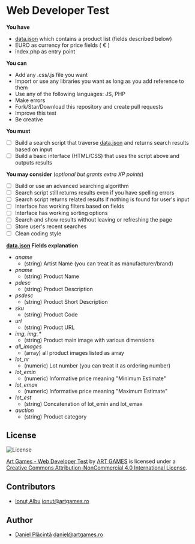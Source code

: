 Web Developer Test
=
**You have**

 - [data.json](https://github.com/theartgames/webdeveloper-test/blob/master/data.json) which contains a product list (fields described below)
 - EURO as currency for price fields ( &euro; )
 - index.php as entry point

**You can**

 - Add any .css/.js file you want
 - Import or use any libraries you want as long as you add reference to them
 - Use any of the following languages: JS, PHP
 - Make errors
 - Fork/Star/Download this repository and create pull requests
 - Improve this test
 - Be creative

**You must**

 - [ ] Build a search script that traverse [data.json](https://github.com/theartgames/webdeveloper-test/blob/master/data.json) and returns search results based on input
 - [ ] Build a basic interface (HTML/CSS) that uses the script above and outputs results

**You may consider** (*optional but grants extra XP points*)

 - [ ] Build or use an advanced searching algorithm
 - [ ] Search script still returns results even if you have spelling errors
 - [ ] Search script returns related results if nothing is found for user's input
 - [ ] Interface has working filters based on fields
 - [ ] Interface has working sorting options
 - [ ] Search and show results without leaving or refreshing the page
 - [ ] Store user's recent searches
 - [ ] Clean coding style

**[data.json](https://github.com/theartgames/webdeveloper-test/blob/master/data.json) Fields explanation**

 - *aname*
	 - (string) Artist Name (you can treat it as manufacturer/brand)
 - *pname*
	 - (string) Product Name
 - *pdesc*
	 - (string) Product Description
 - *psdesc*
	 - (string) Product Short Description
 - *sku*
	 - (string) Product Code
 - *url*
	 - (string) Product URL
 - *img*, *img_**
	 - (string) Product main image with various dimensions
 - *all_images*
	 - (array) all product images listed as array
 - *lot_nr*
	 - (numeric) Lot number (you can treat it as ordering number)
 - *lot_emin*
	 - (numeric) Informative price meaning "Minimum Estimate"
 - *lot_emax*
	 - (numeric) Informative price meaning "Maximum Estimate"
 - *lot_est*
	 - (string) Concatenation of lot_emin and lot_emax
 - *auction*
	 - (string) Product category

## License
![License](https://i.creativecommons.org/l/by-nc/4.0/80x15.png)

[Art Games - Web Developer Test](https://github.com/theartgames/webdeveloper-test) by [ART GAMES](http://www.artgames.ro) is licensed under a [Creative Commons Attribution-NonCommercial 4.0 International License](http://creativecommons.org/licenses/by-nc/4.0/).

## Contributors

 - [Ionuț Albu](https://github.com/runzway) ionut@artgames.ro

## Author

 - [Daniel Plăcintă](https://github.com/akizor) daniel@artgames.ro
